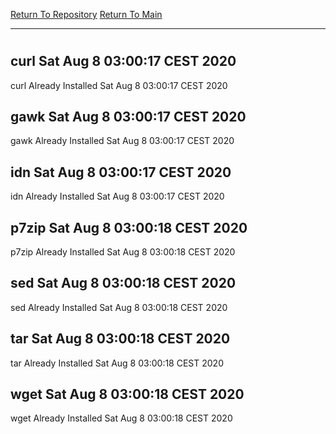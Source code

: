 [Return To Repository](https://github.com/bast69/piholeparser/)
[Return To Main](https://github.com/bast69/piholeparser/blob/master/RecentRunLogs/Mainlog.md)
____________________________________
# 
## curl Sat Aug  8 03:00:17 CEST 2020
curl Already Installed Sat Aug  8 03:00:17 CEST 2020
## gawk Sat Aug  8 03:00:17 CEST 2020
gawk Already Installed Sat Aug  8 03:00:17 CEST 2020
## idn Sat Aug  8 03:00:17 CEST 2020
idn Already Installed Sat Aug  8 03:00:17 CEST 2020
## p7zip Sat Aug  8 03:00:18 CEST 2020
p7zip Already Installed Sat Aug  8 03:00:18 CEST 2020
## sed Sat Aug  8 03:00:18 CEST 2020
sed Already Installed Sat Aug  8 03:00:18 CEST 2020
## tar Sat Aug  8 03:00:18 CEST 2020
tar Already Installed Sat Aug  8 03:00:18 CEST 2020
## wget Sat Aug  8 03:00:18 CEST 2020
wget Already Installed Sat Aug  8 03:00:18 CEST 2020
